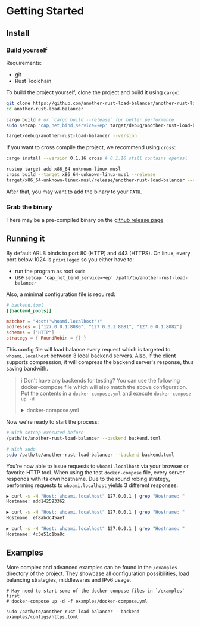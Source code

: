 # Getting Started

## Install

### Build yourself

Requirements:

- git
- Rust Toolchain

To build the project yourself, clone the project and build it using `cargo`:

```sh
git clone https://github.com/another-rust-load-balancer/another-rust-load-balancer.git
cd another-rust-load-balancer

cargo build # or `cargo build --release` for better performance
sudo setcap 'cap_net_bind_service=+ep' target/debug/another-rust-load-balancer # Allow to bind to port 80/443 without root

target/debug/another-rust-load-balancer --version
```

If you want to cross compile the project, we recommend using `cross`:

```sh
cargo install --version 0.1.16 cross # 0.1.16 still contains openssl

rustup target add x86_64-unknown-linux-musl
cross build --target x86_64-unknown-linux-musl --release
target/x86_64-unknown-linux-musl/release/another-rust-load-balancer --version
```

After that, you may want to add the binary to your `PATH`.

### Grab the binary

There may be a pre-compiled binary on the [github release page](https://github.com/another-rust-load-balancer/another-rust-load-balancer/releases)

## Running it

By default ARLB binds to port 80 (HTTP) and 443 (HTTPS). On linux, every port below 1024 is `privileged` so you either have to:

- run the program as root `sudo`
- use `setcap 'cap_net_bind_service=+ep' /path/to/another-rust-load-balancer`

Also, a minimal configuration file is required:

```toml
# backend.toml
[[backend_pools]]

matcher = "Host('whoami.localhost')"
addresses = ["127.0.0.1:8080", "127.0.0.1:8081", "127.0.0.1:8082"]
schemes = ["HTTP"]
strategy = { RoundRobin = {} }
```

This config file will load balance every request which is targeted to `whoami.localhost` between 3 local backend servers. Also, if the client supports compression, it will compress the backend server's response, thus saving bandwith.

> ℹ Don't have any backends for testing? You can use the following docker-compose file which will also match the above configuration. Put the contents in a `docker-compose.yml` and execute `docker-compose up -d`
>
> <details>
> <summary>docker-compose.yml</summary>
> <br>
>
> ```yml
> version: "3.7" # optional since v1.27.0
> services:
>   whoami01:
>     image: containous/whoami
>     ports:
>       - 8080:80
>   whoami02:
>     image: containous/whoami
>     ports:
>       - 8081:80
>   whoami03:
>     image: containous/whoami
>     ports:
>       - 8082:80
> ```
>
> </details>

Now we're ready to start the process:

```sh
# With setcap executed before
/path/to/another-rust-load-balancer --backend backend.toml

# With sudo
sudo /path/to/another-rust-load-balancer --backend backend.toml
```

You're now able to issue requests to `whoami.localhost` via your browser or favorite HTTP tool. When using the test `docker-compose` file, every server responds with its own hostname. Due to the round robing strategy, performing requests to `whoami.localhost` yields 3 different responses:

```sh
▶ curl -s -H "Host: whoami.localhost" 127.0.0.1 | grep "Hostname: "
Hostname: add142593362

▶ curl -s -H "Host: whoami.localhost" 127.0.0.1 | grep "Hostname: "
Hostname: ef8abdc45aef

▶ curl -s -H "Host: whoami.localhost" 127.0.0.1 | grep "Hostname: "
Hostname: 4c3e51c1ba8c
```

## Examples

More complex and advanced examples can be found in the `/examples` directory of the project. They showcase all configuration possibilities, load balancing strategies, middlewares and IPv6 usage.

```
# May need to start some of the docker-compose files in `/examples` first
# docker-compose up -d -f examples/docker-compose.yml

sudo /path/to/another-rust-load-balancer --backend examples/configs/https.toml
```
